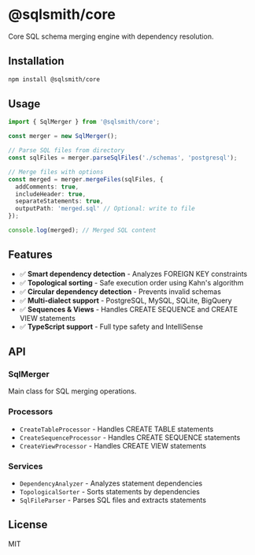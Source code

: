 # @sqlsmith/core

Core SQL schema merging engine with dependency resolution.

## Installation

```bash
npm install @sqlsmith/core
```

## Usage

```typescript
import { SqlMerger } from '@sqlsmith/core';

const merger = new SqlMerger();

// Parse SQL files from directory
const sqlFiles = merger.parseSqlFiles('./schemas', 'postgresql');

// Merge files with options
const merged = merger.mergeFiles(sqlFiles, {
  addComments: true,
  includeHeader: true,
  separateStatements: true,
  outputPath: 'merged.sql' // Optional: write to file
});

console.log(merged); // Merged SQL content
```

## Features

- ✅ **Smart dependency detection** - Analyzes FOREIGN KEY constraints
- ✅ **Topological sorting** - Safe execution order using Kahn's algorithm
- ✅ **Circular dependency detection** - Prevents invalid schemas
- ✅ **Multi-dialect support** - PostgreSQL, MySQL, SQLite, BigQuery
- ✅ **Sequences & Views** - Handles CREATE SEQUENCE and CREATE VIEW statements
- ✅ **TypeScript support** - Full type safety and IntelliSense

## API

### SqlMerger

Main class for SQL merging operations.

### Processors

- `CreateTableProcessor` - Handles CREATE TABLE statements
- `CreateSequenceProcessor` - Handles CREATE SEQUENCE statements  
- `CreateViewProcessor` - Handles CREATE VIEW statements

### Services

- `DependencyAnalyzer` - Analyzes statement dependencies
- `TopologicalSorter` - Sorts statements by dependencies
- `SqlFileParser` - Parses SQL files and extracts statements

## License

MIT 